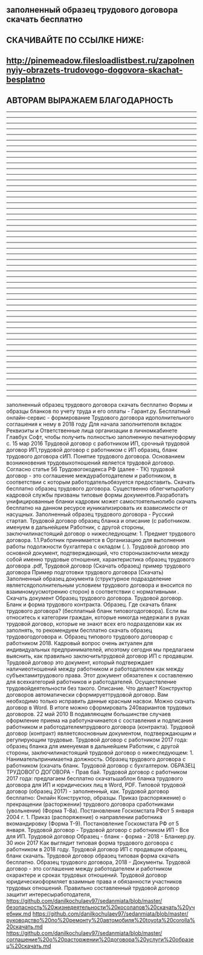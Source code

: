 заполненный образец трудового договора скачать бесплатно
--------------------------------------------------
СКАЧИВАЙТЕ ПО ССЫЛКЕ НИЖЕ:
--------------------------------------------------
http://pinemeadow.filesloadlistbest.ru/zapolnennyiy-obrazets-trudovogo-dogovora-skachat-besplatno
--------------------------------------------------
АВТОРАМ ВЫРАЖАЕМ БЛАГОДАРНОСТЬ
--------------------------------------------------
--------------------------------------------------
--------------------------------------------------
--------------------------------------------------
--------------------------------------------------
--------------------------------------------------
--------------------------------------------------
--------------------------------------------------
--------------------------------------------------
--------------------------------------------------
--------------------------------------------------
--------------------------------------------------
--------------------------------------------------
--------------------------------------------------
--------------------------------------------------
--------------------------------------------------
--------------------------------------------------
--------------------------------------------------
--------------------------------------------------
--------------------------------------------------
--------------------------------------------------
--------------------------------------------------
--------------------------------------------------
--------------------------------------------------
--------------------------------------------------
--------------------------------------------------
--------------------------------------------------
--------------------------------------------------
--------------------------------------------------
--------------------------------------------------
--------------------------------------------------
--------------------------------------------------
--------------------------------------------------
--------------------------------------------------
--------------------------------------------------
--------------------------------------------------
--------------------------------------------------
--------------------------------------------------
--------------------------------------------------
--------------------------------------------------
--------------------------------------------------
--------------------------------------------------
--------------------------------------------------
--------------------------------------------------
--------------------------------------------------
--------------------------------------------------
--------------------------------------------------
--------------------------------------------------
--------------------------------------------------
--------------------------------------------------
--------------------------------------------------
--------------------------------------------------
заполненный образец трудового договора скачать бесплатно Формы и образцы бланков по учету труда и его оплаты - Гарант.ру. Бесплатный онлайн-сервис - формирование Трудового договора идополнительного соглашения к нему в 2018 году  Для начала заполнитеполя вкладок Реквизиты и Ответственные лица организации в личномкабинете Главбух Софт, чтобы получить полностью заполненную печатнуюформу с. 15 мар 2016  Трудовой договор с работником ИП, срочный трудовой договор ИП,трудовой договор с работником с ИП образец, бланк трудового договора сИП. Понятие трудового договора. Основанием возникновения трудовыхотношений является трудовой договор. Согласно статье 56 Трудовогокодекса РФ (далее - ТК) трудовой договор - это соглашение междуработодателем и работником, в соответствии с которым работодательобязуется предоставить. Скачать бесплатно образец трудового договора. Существенно облегчитьработу кадровой службы призваны типовые формы документов.Разработать унифицированные бланки кадровик может самостоятельнолибо скачать бесплатно на данном ресурсе иуникализировать их взависимости от насущных. Заполненный образец трудового договора - Русский стартап. Трудовой договор образец бланка и описание (с работником. именуем в дальнейшем Работник, с другой стороны, заключилинастоящий договор о нижеследующем: 1. Предмет трудового договора. 1.1.Работник принимается в Организацию для выполнения работы подолжности бухгалтера с окладом  (. ). Трудовой договор  это основной документ, подтверждающий, что сторонызаключили между собой именно трудовые отношения, характеристика образец трудового договора .pdf, Трудовой договор (Скачать образец) пример трудового договора  Пример подготовки трудового договора (Скачать)
Заполненный образец документа  (структурное подразделение являетсядополнительным условием трудового договора и вносится по взаимномуусмотрению сторон) в соответствии с нормативными . Скачать документ Образец трудового договора. Трудовой договор. Бланк и форма трудового контракта. Образец. Где скачать бланк трудового договора? (бесплатный бланк типовогодоговора). Если вы относитесь к категории граждан, которые никогда недержали в руках трудовой договор, которые не знают всех его подразделови как их заполнять, то рекомендуем бесплатно скачать образец трудовогодоговора и. Образец типового трудового договорар с работником 2018. Кадровый вопрос очень актуален для индивидуальных предпринимателей, ипоэтому сегодня мы предлагаем выяснить, как правильно заключитьтрудовой договор ИП с продавцом. Трудовой договор  это документ, который подтверждает наличиеотношений между работником и работодателем как между субъектамитрудового права. Этот документ обязателен к составлению для всехкатегорий работников и работодателей. Осуществление трудовойдеятельности без такого. Описание. Что делает? Конструктор договоров автоматически сформируеттрудовой договор. Вам необходимо только исправить данные красным насвои. Можно скачать договор в Word. В итоге можно сформировать 240вариантов трудовых договоров. 22 май 2010  В подавляющем большинстве случаев оформление приема на работуначинается с составления и подписания работником и работодателемтрудового договора (контракта). Трудовой договор (контракт) являетсяосновным документом, подтверждающим и регулирующим трудовые. Трудовой договор с работником 2017 года: образец бланка для
именуемая в дальнейшем Работник, с другой стороны, заключилинастоящий трудовой договор о нижеследующем: 1. Нанимательпринимаетна должность. Образец трудового договора с работником (скачать бланк. Трудовой договор с бухгалтером. ОБРАЗЕЦ ТРУДОВОГО ДОГОВОРА - Прав бай. Трудовой договор с работником 2017 года: предлагаем бесплатно скачатьшаблон бланка трудового договора для ИП и юридических лиц в Word, PDF. Типовой трудовой договор (образец 2017) - заполненный, как. Трудовой договор бесплатно: Онлайн Конструктор, образцы. Приказ (распоряжение) о прекращении (расторжении) трудового договора сработниками (увольнении) (Форма  Т-8а). Постановление Госкомстата РФот 5 января 2004 г.  1. Приказ (распоряжение) о направлении работника вкомандировку (Форма  Т-9). Постановление Госкомстата РФ от 5 января. Трудовой договор -
Трудовой договор с работником ИП - Все для ИП. Трудовой договор  Образец - бланк - форма - 2018 - Бланкер.ру. 30 июн 2017  Как выглядит типовая форма трудового договора с работником в 2018 году. Трудовой договор ИП с продавцом  образец, бланк скачать. Трудовой договор образец типовая форма скачать бесплатно. Образец трудового договора, 2018 - Документы. Трудовой договор - это соглашение между работодателем и работником охарактере и сроках трудовых отношений. Трудовой договор юридическиоформляет взаимные права и обязанности участников трудовых отношений. Правильно составленный трудовой договор защитит интересыработодателя,
https://github.com/danilkochulaev97/sedanmiata/blob/master/безопасность%20жизнедеятельности%20косолапов%20скачать%20учебник.md
https://github.com/danilkochulaev97/sedanmiata/blob/master/руководство%20по%20ремонту%20автомобиля%20toyota%20corolla%20скачать.md
https://github.com/danilkochulaev97/sedanmiata/blob/master/соглашение%20о%20расторжении%20договора%20услуги%20образец%20скачать.md